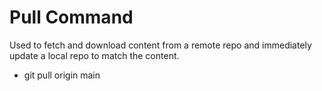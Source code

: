 # Pull Command
Used to fetch and download content from a remote repo and immediately update a local repo to match the content.
- git pull origin main
